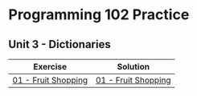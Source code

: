 # Programming 102 Practice

## **Unit 3 - Dictionaries**

| Exercise                             | Solution                                                |
| ------------------------------------ | ------------------------------------------------------- |
| [01 - Fruit Shopping](exercise_1.md) | [01 - Fruit Shopping](solutions/exercise_1_solution.md) |
